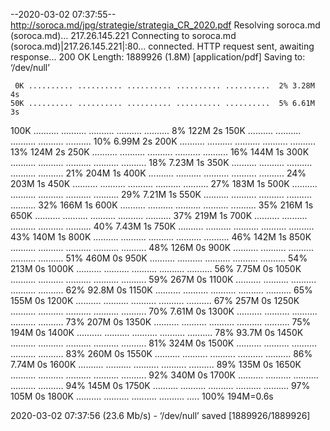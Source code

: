 --2020-03-02 07:37:55--  http://soroca.md/jpg/strategie/strategia_CR_2020.pdf
Resolving soroca.md (soroca.md)... 217.26.145.221
Connecting to soroca.md (soroca.md)|217.26.145.221|:80... connected.
HTTP request sent, awaiting response... 200 OK
Length: 1889926 (1.8M) [application/pdf]
Saving to: ‘/dev/null’

     0K .......... .......... .......... .......... ..........  2% 3.28M 4s
    50K .......... .......... .......... .......... ..........  5% 6.61M 3s
   100K .......... .......... .......... .......... ..........  8%  122M 2s
   150K .......... .......... .......... .......... .......... 10% 6.99M 2s
   200K .......... .......... .......... .......... .......... 13%  124M 2s
   250K .......... .......... .......... .......... .......... 16%  144M 1s
   300K .......... .......... .......... .......... .......... 18% 7.23M 1s
   350K .......... .......... .......... .......... .......... 21%  204M 1s
   400K .......... .......... .......... .......... .......... 24%  203M 1s
   450K .......... .......... .......... .......... .......... 27%  183M 1s
   500K .......... .......... .......... .......... .......... 29% 7.21M 1s
   550K .......... .......... .......... .......... .......... 32%  166M 1s
   600K .......... .......... .......... .......... .......... 35%  216M 1s
   650K .......... .......... .......... .......... .......... 37%  219M 1s
   700K .......... .......... .......... .......... .......... 40% 7.43M 1s
   750K .......... .......... .......... .......... .......... 43%  140M 1s
   800K .......... .......... .......... .......... .......... 46%  142M 1s
   850K .......... .......... .......... .......... .......... 48%  126M 0s
   900K .......... .......... .......... .......... .......... 51%  460M 0s
   950K .......... .......... .......... .......... .......... 54%  213M 0s
  1000K .......... .......... .......... .......... .......... 56% 7.75M 0s
  1050K .......... .......... .......... .......... .......... 59%  267M 0s
  1100K .......... .......... .......... .......... .......... 62% 92.8M 0s
  1150K .......... .......... .......... .......... .......... 65%  155M 0s
  1200K .......... .......... .......... .......... .......... 67%  257M 0s
  1250K .......... .......... .......... .......... .......... 70% 7.61M 0s
  1300K .......... .......... .......... .......... .......... 73%  207M 0s
  1350K .......... .......... .......... .......... .......... 75%  194M 0s
  1400K .......... .......... .......... .......... .......... 78% 93.7M 0s
  1450K .......... .......... .......... .......... .......... 81%  324M 0s
  1500K .......... .......... .......... .......... .......... 83%  260M 0s
  1550K .......... .......... .......... .......... .......... 86% 7.74M 0s
  1600K .......... .......... .......... .......... .......... 89%  135M 0s
  1650K .......... .......... .......... .......... .......... 92%  340M 0s
  1700K .......... .......... .......... .......... .......... 94%  145M 0s
  1750K .......... .......... .......... .......... .......... 97%  105M 0s
  1800K .......... .......... .......... .......... .....     100%  194M=0.6s

2020-03-02 07:37:56 (23.6 Mb/s) - ‘/dev/null’ saved [1889926/1889926]


